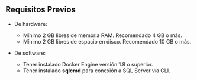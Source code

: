 ## Requisitos Previos

- De hardware:

  - Mínimo 2 GB libres de memoria RAM. Recomendado 4 GB o más.
  - Mínimo 2 GB libres de espacio en disco. Recomendado 10 GB o más.

- De software:
  - Tener instalado Docker Engine versión 1.8 o superior.
  - Tener instalado **sqlcmd** para conexión a SQL Server vía CLI.
